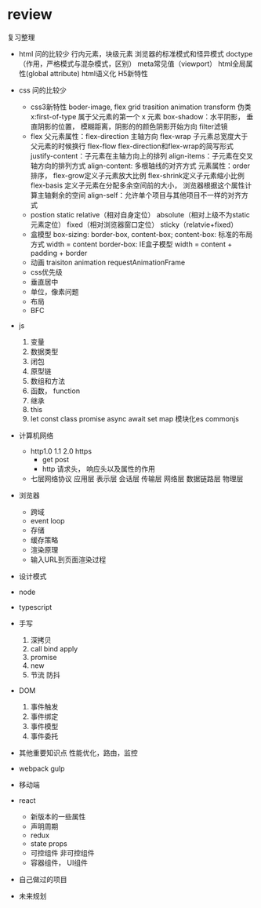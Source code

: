 # review

复习整理

- html 问的比较少
  行内元素，块级元素
  浏览器的标准模式和怪异模式
  doctype（作用，严格模式与混杂模式，区别）
  meta常见值（viewport）
  html全局属性(global attribute)
  html语义化
  H5新特性
- css 问的比较少
  - css3新特性
    boder-image, flex grid trasition animation transform 伪类 x:first-of-type 属于父元素的第一个 x 元素
    box-shadow：水平阴影， 垂直阴影的位置， 模糊距离，阴影的的颜色阴影开始方向 filter滤镜
  - flex
    父元素属性：flex-direction 主轴方向 flex-wrap 子元素总宽度大于父元素的时候换行
    flex-flow flex-direction和flex-wrap的简写形式
    justify-content：子元素在主轴方向上的排列
    align-items：子元素在交叉轴方向的排列方式
    align-content: 多根轴线的对齐方式
    元素属性：order 排序， flex-grow定义子元素放大比例 flex-shrink定义子元素缩小比例
    flex-basis 定义子元素在分配多余空间前的大小， 浏览器根据这个属性计算主轴剩余的空间
    align-self：允许单个项目与其他项目不一样的对齐方式
  - postion
    static relative（相对自身定位） absolute（相对上级不为static元素定位） fixed（相对浏览器窗口定位） sticky（relatvie+fixed）
  - 盒模型
    box-sizing: border-box, content-box;
    content-box: 标准的布局方式 width = content
    border-box: IE盒子模型 width = content + padding + border
  - 动画
    traisiton animation requestAnimationFrame
  - css优先级
  - 垂直居中
  - 单位，像素问题
  - 布局
  - BFC
- js
  1. 变量
  2. 数据类型
  3. 闭包
  4. 原型链
  5. 数组和方法
  6. 函数， function
  7. 继承
  8. this
  9. let const class promise async await set map 模块化es commonjs
- 计算机网络
  - http1.0 1.1 2.0 https
    - get post
    - http 请求头， 响应头以及属性的作用
  - 七层网络协议
    应用层
    表示层
    会话层
    传输层
    网络层
    数据链路层
    物理层
- 浏览器
  - 跨域
  - event loop
  - 存储
  - 缓存策略
  - 渲染原理
  - 输入URL到页面渲染过程
- 设计模式
- node
- typescript
- 手写
  1. 深拷贝
  2. call bind apply
  3. promise
  4. new
  5. 节流 防抖
- DOM
  1. 事件触发
  2. 事件绑定
  3. 事件模型
  4. 事件委托
- 其他重要知识点
  性能优化，路由，监控
- webpack gulp
- 移动端
- react
  - 新版本的一些属性
  - 声明周期
  - redux
  - state props
  - 可控组件 非可控组件
  - 容器组件， UI组件
- 自己做过的项目

- 未来规划
